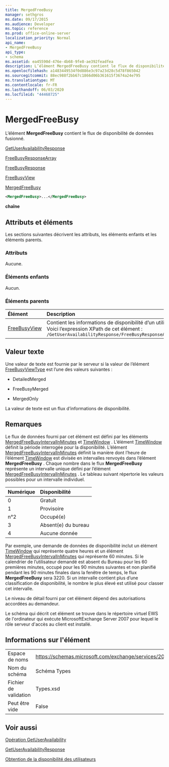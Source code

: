 ```yaml
---
title: MergedFreeBusy
manager: sethgros
ms.date: 09/17/2015
ms.audience: Developer
ms.topic: reference
ms.prod: office-online-server
localization_priority: Normal
api_name:
- MergedFreeBusy
api_type:
- schema
ms.assetid: ea45590d-476e-4b68-9fe8-ae392feadfea
description: L’élément MergedFreeBusy contient le flux de disponibilité de données fusionné.
ms.openlocfilehash: a1483449534f0d886e3c97a23d28c5d78f865042
ms.sourcegitcommit: 88ec988f2bb67c1866d06b361615f3674a24e795
ms.translationtype: MT
ms.contentlocale: fr-FR
ms.lasthandoff: 06/03/2020
ms.locfileid: "44468725"
---
```

# <a name="mergedfreebusy"></a>MergedFreeBusy

L’élément **MergedFreeBusy** contient le flux de disponibilité de données fusionné. 
  
[GetUserAvailabilityResponse](getuseravailabilityresponse.md)
  
[FreeBusyResponseArray](freebusyresponsearray.md)
  
[FreeBusyResponse](freebusyresponse.md)
  
[FreeBusyView](freebusyview.md)
  
[MergedFreeBusy](mergedfreebusy.md)
  
```xml
<MergedFreeBusy>...</MergedFreeBusy>
```

 **chaîne**
## <a name="attributes-and-elements"></a>Attributs et éléments

Les sections suivantes décrivent les attributs, les éléments enfants et les éléments parents.
  
### <a name="attributes"></a>Attributs

Aucune.
  
### <a name="child-elements"></a>Éléments enfants

Aucun.
  
### <a name="parent-elements"></a>Éléments parents

|**Élément**|**Description**|
|:-----|:-----|
|[FreeBusyView](freebusyview.md) <br/> |Contient les informations de disponibilité d’un utilisateur spécifique.  <br/> Voici l’expression XPath de cet élément :  <br/>  `/GetUserAvailabilityResponse/FreeBusyResponseArray/FreeBusyResponse/FreeBusyView` <br/> |
   
## <a name="text-value"></a>Valeur texte

Une valeur de texte est fournie par le serveur si la valeur de l’élément [FreeBusyViewType](freebusyviewtype.md) est l’une des valeurs suivantes : 
  
- DetailedMerged
    
- FreeBusyMerged
    
- MergedOnly
    
La valeur de texte est un flux d’informations de disponibilité. 
  
## <a name="remarks"></a>Remarques

Le flux de données fourni par cet élément est défini par les éléments [MergedFreeBusyIntervalInMinutes](mergedfreebusyintervalinminutes.md) et [TimeWindow](timewindow.md) . L’élément [TimeWindow](timewindow.md) définit la période interrogée pour la disponibilité. L’élément [MergedFreeBusyIntervalInMinutes](mergedfreebusyintervalinminutes.md) définit la manière dont l’heure de l’élément [TimeWindow](timewindow.md) est divisée en intervalles renvoyés dans l’élément **MergedFreeBusy** . Chaque nombre dans le flux **MergedFreeBusy** représente un intervalle unique défini par l’élément [MergedFreeBusyIntervalInMinutes](mergedfreebusyintervalinminutes.md) . Le tableau suivant répertorie les valeurs possibles pour un intervalle individuel. 
  
|**Numérique**|**Disponibilité**|
|:-----|:-----|
|0  <br/> |Gratuit  <br/> |
|1   <br/> |Provisoire  <br/> |
|n°2  <br/> |Occupé(e)  <br/> |
|3  <br/> |Absent(e) du bureau  <br/> |
|4   <br/> |Aucune donnée  <br/> |
   
Par exemple, une demande de données de disponibilité inclut un élément [TimeWindow](timewindow.md) qui représente quatre heures et un élément [MergedFreeBusyIntervalInMinutes](mergedfreebusyintervalinminutes.md) qui représente 60 minutes. Si le calendrier de l’utilisateur demandé est absent du Bureau pour les 60 premières minutes, occupé pour les 90 minutes suivantes et non planifié pendant les 90 minutes finales dans la fenêtre de temps, le flux **MergedFreeBusy** sera 3220. Si un intervalle contient plus d’une classification de disponibilité, le nombre le plus élevé est utilisé pour classer cet intervalle. 
  
Le niveau de détail fourni par cet élément dépend des autorisations accordées au demandeur.
  
Le schéma qui décrit cet élément se trouve dans le répertoire virtuel EWS de l'ordinateur qui exécute MicrosoftExchange Server 2007 pour lequel le rôle serveur d'accès au client est installé.
  
## <a name="element-information"></a>Informations sur l'élément

|||
|:-----|:-----|
|Espace de noms  <br/> |https://schemas.microsoft.com/exchange/services/2006/types  <br/> |
|Nom du schéma  <br/> |Schéma Types  <br/> |
|Fichier de validation  <br/> |Types.xsd  <br/> |
|Peut être vide  <br/> |False  <br/> |
   
## <a name="see-also"></a>Voir aussi



[Opération GetUserAvailability](getuseravailability-operation.md)
  
[GetUserAvailabilityResponse](getuseravailabilityresponse.md)


[Obtention de la disponibilité des utilisateurs](https://msdn.microsoft.com/library/d4133fcb-9b0f-4e6b-aadf-a389da83516a%28Office.15%29.aspx)

